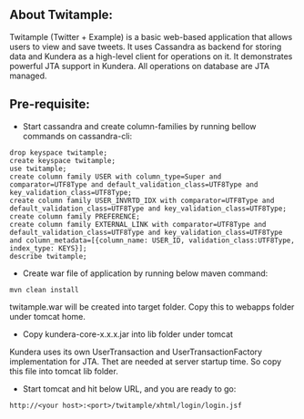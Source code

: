 About Twitample:
---------------------
Twitample (Twitter + Example) is a basic web-based application that allows users to view and save tweets.
It uses Cassandra as backend for storing data and Kundera as a high-level client for operations on it.
It demonstrates powerful JTA support in Kundera. All operations on database are JTA managed.  


Pre-requisite:
-------------------------
* Start cassandra and create column-families by running bellow commands on cassandra-cli:

```
drop keyspace twitample;
create keyspace twitample;
use twitample;
create column family USER with column_type=Super and comparator=UTF8Type and default_validation_class=UTF8Type and key_validation_class=UTF8Type;
create column family USER_INVRTD_IDX with comparator=UTF8Type and default_validation_class=UTF8Type and key_validation_class=UTF8Type;
create column family PREFERENCE;
create column family EXTERNAL_LINK with comparator=UTF8Type and default_validation_class=UTF8Type and key_validation_class=UTF8Type and column_metadata=[{column_name: USER_ID, validation_class:UTF8Type, index_type: KEYS}];
describe twitample;
```

* Create war file of application by running below maven command:

```
mvn clean install
```

twitample.war will be created into target folder. Copy this to webapps folder under tomcat home.

* Copy kundera-core-x.x.x.jar into lib folder under tomcat

Kundera uses its own UserTransaction and UserTransactionFactory implementation for JTA. Thet are needed at server startup time. So copy this file into tomcat lib folder.

* Start tomcat and hit below URL, and you are ready to go:

```
http://<your host>:<port>/twitample/xhtml/login/login.jsf
```